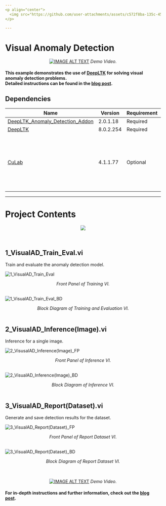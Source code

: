 ```yaml
---
<p align="center">
  <img src="https://github.com/user-attachments/assets/c572f8ba-135c-4546-b6d8-277716fc830e" width="50%" />
</p>

---
```


# Visual Anomaly Detection
<div align="center">

[![IMAGE ALT TEXT](https://github.com/user-attachments/assets/aab4c03d-4769-4dd1-9a45-d30104bc95a1)](https://www.youtube.com/watch?v=Ax_g0dsYNlw "Video Title")
<i>Demo Video.</i>

</div>



#### This example demonstrates the use of [DeepLTK](https://www.ngene.co/deep-learning-toolkit-for-labview) for solving visual anomaly detection problems. <br> Detailed instructions can be found in the [blog post](https://www.ngene.co/post/deepltk-tutorial-3-6-visual-anomaly-detection).  


## Dependencies

| Name                                         | Version | Requirement        | Notes        |
|----------------------------------------------|---------|--------------------|--------------------|
| [DeepLTK_Anomaly_Detection_Addon](https://www.vipm.io/package/ngene_deepltk_patchcore_anomaly_detection_addon/) | 2.0.1.18   | Required            | |
| [DeepLTK](https://www.ngene.co/deep-learning-toolkit-for-labview) | 8.0.2.254   | Required            | |
| [CuLab](https://www.ngene.co/gpu-toolkit-for-labview)     | 4.1.1.77   | Optional           | Using CuLab significantly accelerates both training and inference (up to 50x) with GPUs. 

 

----

# Project Contents

<p align="center">
  <img src="https://github.com/user-attachments/assets/202c8cfa-8a08-44b8-8829-3cfc09261b3d" />
</p>

<br/>

## 1_VisualAD_Train_Eval.vi
Train and evaluate the anomaly detection model.

![1_VisualAD_Train_Eval](https://github.com/user-attachments/assets/3b7ec90a-1047-4b91-9d92-dfd96fd118d1)  
<div align="center"><i>Front Panel of Training  VI.</i></div>
<br/>


![1_VisualAD_Train_Eval_BD](https://github.com/user-attachments/assets/409c37cf-c192-4a4d-b7ea-12062792e99e)
<div align="center"><i>Block Diagram of Training and Evaluation VI.</i></div>

<br/>

## 2_VisualAD_Inference(Image).vi

Inference for a single image.

![2_VisusalAD_Inference(Image)_FP](https://github.com/user-attachments/assets/6706ea65-2604-4091-9485-89fef0e8102d) <br/>
<div align="center"><i>Front Panel of Inference VI.</i></div>
<br/>

![2_VisualAD_Inference(Image)_BD](https://github.com/user-attachments/assets/4390263d-ad18-48a5-8012-f8ecc0ae27ea)
<div align="center"><i>Block Diagram of Inference VI.</i></div>
<br/>

## 3_VisualAD_Report(Dataset).vi
Generate and save detection results for the dataset.

![3_VisualAD_Report(Dataset)_FP](https://github.com/user-attachments/assets/ea0c8fa0-2f8b-4792-b99b-18b97b16791e)  <br/>
<div align="center"><i>Front Panel of Report Dataset VI.</i></div>
<br/>


![3_VisualAD_Report(Dataset)_BD](https://github.com/user-attachments/assets/0b0ea904-cb62-4b37-aef3-0204b615dc12)
<div align="center"><i>Block Diagram of Report Dataset VI.</i></div>
<br/>

<br/>

<div align="center">

[![IMAGE ALT TEXT](https://github.com/user-attachments/assets/68eaff92-49b3-46c3-94c7-be50d0c3d31a)](https://www.youtube.com/watch?v=7S5Cchkn9LU "Video Title")
<i>Demo Video.</i>

</div>


#### For in-depth instructions and further information, check out the [blog post](https://www.ngene.co/post/deepltk-tutorial-3-6-visual-anomaly-detection).

<br/>
